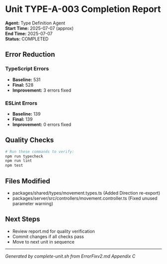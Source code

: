 # Unit TYPE-A-003 Completion Report

**Agent:** Type Definition Agent  
**Start Time:** 2025-07-07 (approx)  
**End Time:** 2025-07-07  
**Status:** COMPLETED  

## Error Reduction

### TypeScript Errors
- **Baseline:** 531
- **Final:** 528
- **Improvement:** 3 errors fixed

### ESLint Errors
- **Baseline:** 139
- **Final:** 139
- **Improvement:** 0 errors fixed

## Quality Checks

```bash
# Run these commands to verify:
npm run typecheck
npm run lint
npm test
```

## Files Modified
- packages/shared/types/movement.types.ts (Added Direction re-export)
- packages/server/src/controllers/movement.controller.ts (Fixed unused parameter warning)

## Next Steps
- Review report.md for quality verification
- Commit changes if all checks pass
- Move to next unit in sequence

---
*Generated by complete-unit.sh from ErrorFixv2.md Appendix C*
